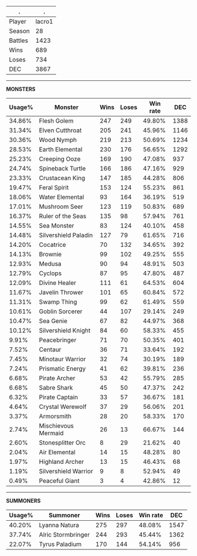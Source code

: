 .|.
|-|-
Player|lacro1
Season|28
Battles|1423
Wins|689
Loses|734
DEC|3867

---
**MONSTERS**

Usage%|Monster|Wins|Loses|Win rate|DEC|
-|-|-|-|-|-|
34.86%|Flesh Golem|247|249|49.80%|1388|
31.34%|Elven Cutthroat|205|241|45.96%|1146|
30.36%|Wood Nymph|219|213|50.69%|1234|
28.53%|Earth Elemental|230|176|56.65%|1292|
25.23%|Creeping Ooze|169|190|47.08%|937|
24.74%|Spineback Turtle|166|186|47.16%|929|
23.33%|Crustacean King|147|185|44.28%|806|
19.47%|Feral Spirit|153|124|55.23%|861|
18.06%|Water Elemental|93|164|36.19%|519|
17.01%|Mushroom Seer|123|119|50.83%|689|
16.37%|Ruler of the Seas|135|98|57.94%|761|
14.55%|Sea Monster|83|124|40.10%|458|
14.48%|Silvershield Paladin|127|79|61.65%|716|
14.20%|Cocatrice|70|132|34.65%|392|
14.13%|Brownie|99|102|49.25%|555|
12.93%|Medusa|90|94|48.91%|503|
12.79%|Cyclops|87|95|47.80%|487|
12.09%|Divine Healer|111|61|64.53%|604|
11.67%|Javelin Thrower|101|65|60.84%|572|
11.31%|Swamp Thing|99|62|61.49%|559|
10.61%|Goblin Sorcerer|44|107|29.14%|249|
10.47%|Sea Genie|67|82|44.97%|368|
10.12%|Silvershield Knight|84|60|58.33%|455|
9.91%|Peacebringer|71|70|50.35%|401|
7.52%|Centaur|36|71|33.64%|192|
7.45%|Minotaur Warrior|32|74|30.19%|189|
7.24%|Prismatic Energy|41|62|39.81%|236|
6.68%|Pirate Archer|53|42|55.79%|285|
6.68%|Sabre Shark|45|50|47.37%|242|
6.32%|Pirate Captain|33|57|36.67%|181|
4.64%|Crystal Werewolf|37|29|56.06%|201|
3.37%|Armorsmith|28|20|58.33%|170|
2.74%|Mischievous Mermaid|26|13|66.67%|144|
2.60%|Stonesplitter Orc|8|29|21.62%|40|
2.04%|Air Elemental|14|15|48.28%|80|
1.97%|Highland Archer|13|15|46.43%|68|
1.19%|Silvershield Warrior|9|8|52.94%|49|
0.49%|Peaceful Giant|3|4|42.86%|12|

---
**SUMMONERS**

Usage%|Summoner|Wins|Loses|Win rate|DEC|
-|-|-|-|-|-|
40.20%|Lyanna Natura|275|297|48.08%|1547|
37.74%|Alric Stormbringer|244|293|45.44%|1362|
22.07%|Tyrus Paladium|170|144|54.14%|956|
